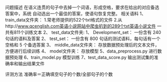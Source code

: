 问题描述
 在语义连贯的句子中去掉一个词语，形成空格，要求在给出的对应备选答案中，系统
自动选出一个最佳的答案，使语句恢复完整。
相关语料
1、 train_data文件夹：
	1.常老师提供的522个txt格式的文件
	2.从http://www.qcenglish.com英语小说网站中爬虫扒到的289个txt英语小说文件
一共有811个训练文本
2、 test_data文件夹:
	1、 Development_set：
	一份含有 240 句话的语料及答案
	2、 test_set：
	一份含有 800 句话的测试语料，每句话有一个空格和 5 个备选答案
3、 middle_data文件夹：
	存放数据预处理后的文本文件，方便进行后续训练
4、 model文件夹：
	存放模型
5、data_preprocess.py
	进行数据预处理
6、train_model.py
	模型训练
7、test_data_score.py
	输出测试集的准确率和输出结果文件

评测方法
准确率＝正确填空句子的个数/全部句子的个数
